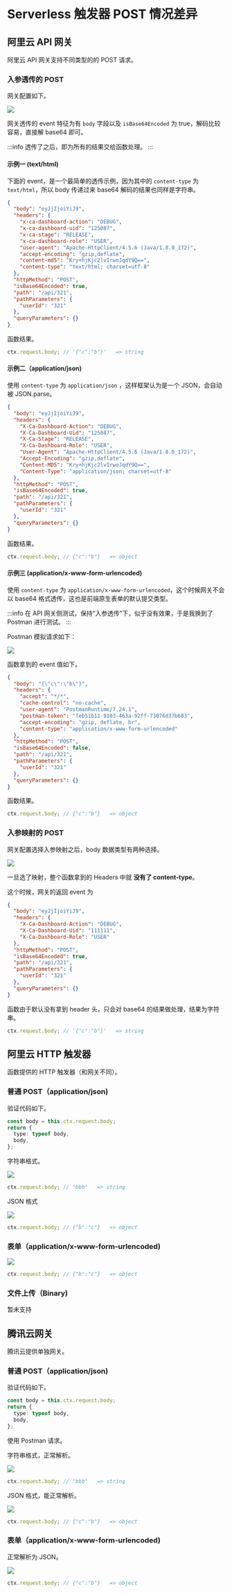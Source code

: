 # Serverless 触发器 POST 情况差异

## 阿里云 API 网关

阿里云 API 网关支持不同类型的的 POST 请求。

### 入参透传的 POST

网关配置如下。

![](https://cdn.nlark.com/yuque/0/2020/png/501408/1593175823751-f9b305fc-ddeb-4b04-ba13-481a616be260.png)

网关透传的 event 特征为有 `body` 字段以及 `isBase64Encoded` 为 true，解码比较容易，直接解 base64 即可。

:::info
透传了之后，即为所有的结果交给函数处理。
:::

#### 示例一 (text/html)

下面的 event，是一个最简单的透传示例，因为其中的 `content-type` 为 `text/html`，所以 body 传递过来 base64 解码的结果也同样是字符串。

```json
{
  "body": "eyJjIjoiYiJ9",
  "headers": {
    "x-ca-dashboard-action": "DEBUG",
    "x-ca-dashboard-uid": "125087",
    "x-ca-stage": "RELEASE",
    "x-ca-dashboard-role": "USER",
    "user-agent": "Apache-HttpClient/4.5.6 (Java/1.8.0_172)",
    "accept-encoding": "gzip,deflate",
    "content-md5": "Kry+hjKjc2lvIrwoJqdY9Q==",
    "content-type": "text/html; charset=utf-8"
  },
  "httpMethod": "POST",
  "isBase64Encoded": true,
  "path": "/api/321",
  "pathParameters": {
    "userId": "321"
  },
  "queryParameters": {}
}
```

函数结果。

```typescript
ctx.request.body; // '{"c":"b"}'   => string
```

#### 示例二（application/json)

使用 `content-type` 为 `application/json` ，这样框架认为是一个 JSON，会自动被 JSON.parse。

```json
{
  "body": "eyJjIjoiYiJ9",
  "headers": {
    "X-Ca-Dashboard-Action": "DEBUG",
    "X-Ca-Dashboard-Uid": "125087",
    "X-Ca-Stage": "RELEASE",
    "X-Ca-Dashboard-Role": "USER",
    "User-Agent": "Apache-HttpClient/4.5.6 (Java/1.8.0_172)",
    "Accept-Encoding": "gzip,deflate",
    "Content-MD5": "Kry+hjKjc2lvIrwoJqdY9Q==",
    "Content-Type": "application/json; charset=utf-8"
  },
  "httpMethod": "POST",
  "isBase64Encoded": true,
  "path": "/api/321",
  "pathParameters": {
    "userId": "321"
  },
  "queryParameters": {}
}
```

函数结果。

```typescript
ctx.request.body; // {"c":"b"}   => object
```

#### 示例三 (application/x-www-form-urlencoded)

使用 `content-type` 为 `application/x-www-form-urlencoded`，这个时候网关不会以 base64 格式透传，这也是前端原生表单的默认提交类型。

:::info
在 API 网关侧测试，保持“入参透传”下，似乎没有效果，于是我换到了 Postman 进行测试。
:::

Postman 模拟请求如下：

![](https://cdn.nlark.com/yuque/0/2020/png/501408/1593188653464-2a5659de-40ad-4611-ba86-f5754c7d4425.png)

函数拿到的 event 值如下。

```json
{
  "body": "{\"c\":\"b\"}",
  "headers": {
    "accept": "*/*",
    "cache-control": "no-cache",
    "user-agent": "PostmanRuntime/7.24.1",
    "postman-token": "feb51b11-9103-463a-92ff-73076d37b683",
    "accept-encoding": "gzip, deflate, br",
    "content-type": "application/x-www-form-urlencoded"
  },
  "httpMethod": "POST",
  "isBase64Encoded": false,
  "path": "/api/321",
  "pathParameters": {
    "userId": "321"
  },
  "queryParameters": {}
}
```

函数结果。

```typescript
ctx.request.body; // {"c":"b"}   => object
```

### 入参映射的 POST

网关配置选择入参映射之后，body 数据类型有两种选择。

![](https://cdn.nlark.com/yuque/0/2020/png/501408/1593186831907-7975c65c-aee5-4f96-9ae4-ffaeee66c7dd.png)

一旦选了映射，整个函数拿到的 Headers 中就 **没有了 content-type**。

这个时候，网关的返回 event 为

```json
{
  "body": "eyJjIjoiYiJ9",
  "headers": {
    "X-Ca-Dashboard-Action": "DEBUG",
    "X-Ca-Dashboard-Uid": "111111",
    "X-Ca-Dashboard-Role": "USER"
  },
  "httpMethod": "POST",
  "isBase64Encoded": true,
  "path": "/api/321",
  "pathParameters": {
    "userId": "321"
  },
  "queryParameters": {}
}
```

函数由于默认没有拿到 header 头，只会对 base64 的结果做处理，结果为字符串。

```typescript
ctx.request.body; // '{"c":"b"}'   => string
```

## 阿里云 HTTP 触发器

函数提供的 HTTP 触发器（和网关不同）。

### 普通 POST（application/json)

验证代码如下。

```typescript
const body = this.ctx.request.body;
return {
  type: typeof body,
  body,
};
```

字符串格式。

![](https://cdn.nlark.com/yuque/0/2020/png/501408/1593321679770-a7609684-ec5e-4f93-99f2-d346ed79c1fa.png)

```typescript
ctx.request.body; // "bbb"   => string
```

JSON 格式

![](https://cdn.nlark.com/yuque/0/2020/png/501408/1593321730423-f9b2860f-7902-4f3a-81cf-bfbcfd4ee57f.png)

```typescript
ctx.request.body; // {"b":"c"}   => object
```

### 表单（application/x-www-form-urlencoded)

![](https://cdn.nlark.com/yuque/0/2020/png/501408/1593321823455-23ec3970-35a5-4746-8995-d9146eaa4ab0.png)

```typescript
ctx.request.body; // {"b":"c"}   => object
```

### 文件上传（Binary)

暂未支持

## 腾讯云网关

腾讯云提供单独网关。

### 普通 POST（application/json)

验证代码如下。

```typescript
const body = this.ctx.request.body;
return {
  type: typeof body,
  body,
};
```

使用 Postman 请求。

字符串格式，正常解析。

![](https://cdn.nlark.com/yuque/0/2020/png/501408/1593323223487-c4e5f365-b500-4a2d-85e3-45bd4aba4653.png)

```typescript
ctx.request.body; // "bbb"   => string
```

JSON 格式，能正常解析。

![](https://cdn.nlark.com/yuque/0/2020/png/501408/1593323187488-e7b4e32e-4195-404d-b309-ba436c3f5f8e.png)

```typescript
ctx.request.body; // {"c":"b"}   => object
```

### 表单（application/x-www-form-urlencoded)

正常解析为 JSON。

![](https://cdn.nlark.com/yuque/0/2020/png/501408/1593323279728-983fd844-f37d-419b-90f3-f96d1ee8236d.png)

```typescript
ctx.request.body; // {"c":"b"}   => object
```
